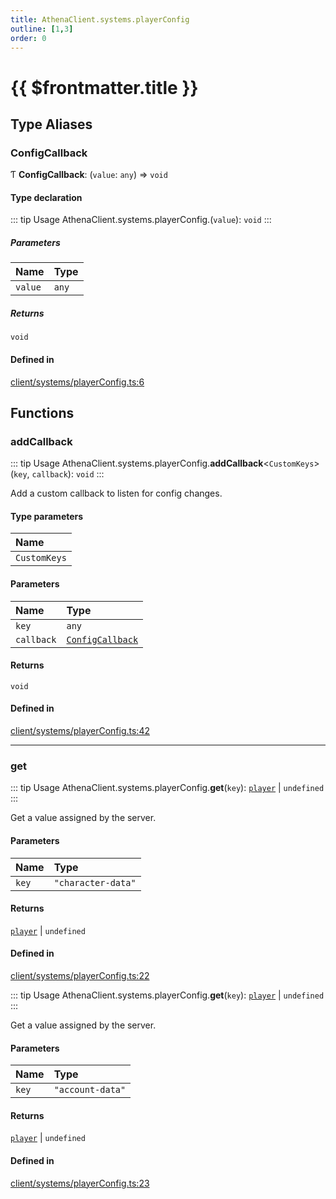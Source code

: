 ```yaml
---
title: AthenaClient.systems.playerConfig
outline: [1,3]
order: 0
---
```


# {{ $frontmatter.title }}


## Type Aliases

### ConfigCallback

Ƭ **ConfigCallback**: (`value`: `any`) => `void`

#### Type declaration

::: tip Usage
AthenaClient.systems.playerConfig.(`value`): `void`
:::

##### Parameters

| Name | Type |
| :------ | :------ |
| `value` | `any` |

##### Returns

`void`

#### Defined in

[client/systems/playerConfig.ts:6](https://github.com/Stuyk/altv-athena/blob/380b7cf/src/core/client/systems/playerConfig.ts#L6)

## Functions

### addCallback

::: tip Usage
AthenaClient.systems.playerConfig.**addCallback**<`CustomKeys`\>(`key`, `callback`): `void`
:::

Add a custom callback to listen for config changes.

#### Type parameters

| Name |
| :------ |
| `CustomKeys` |

#### Parameters

| Name | Type |
| :------ | :------ |
| `key` | `any` |
| `callback` | [`ConfigCallback`](client_systems_playerConfig.md#ConfigCallback) |

#### Returns

`void`

#### Defined in

[client/systems/playerConfig.ts:42](https://github.com/Stuyk/altv-athena/blob/380b7cf/src/core/client/systems/playerConfig.ts#L42)

___

### get

::: tip Usage
AthenaClient.systems.playerConfig.**get**(`key`): [`player`](server_config.md#player) \| `undefined`
:::

Get a value assigned by the server.

#### Parameters

| Name | Type |
| :------ | :------ |
| `key` | ``"character-data"`` |

#### Returns

[`player`](server_config.md#player) \| `undefined`

#### Defined in

[client/systems/playerConfig.ts:22](https://github.com/Stuyk/altv-athena/blob/380b7cf/src/core/client/systems/playerConfig.ts#L22)

::: tip Usage
AthenaClient.systems.playerConfig.**get**(`key`): [`player`](server_config.md#player) \| `undefined`
:::

Get a value assigned by the server.

#### Parameters

| Name | Type |
| :------ | :------ |
| `key` | ``"account-data"`` |

#### Returns

[`player`](server_config.md#player) \| `undefined`

#### Defined in

[client/systems/playerConfig.ts:23](https://github.com/Stuyk/altv-athena/blob/380b7cf/src/core/client/systems/playerConfig.ts#L23)
